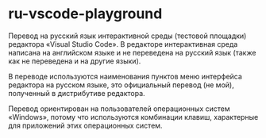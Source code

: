 # ru-vscode-playground
Перевод на русский язык интерактивной среды (тестовой площадки) редактора «Visual Studio Code». В редакторе интерактивная среда написана на английском языке и не переведена на русский язык (также как не переведена и на другие языки).

В переводе используются наименования пунктов меню интерфейса редактора на русском языке, это официальный перевод (не мой), полученный в дистрибутиве редактора.

Перевод ориентирован на пользователей операционных систем «Windows», потому что используются комбинации клавиш, характерные для приложений этих операционных систем.
